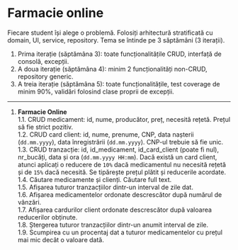 # Farmacie online

Fiecare student își alege o problemă. Folosiți arhitectură stratificată cu domain, UI, service, repository. Tema se întinde pe 3 săptămâni (3 iterații).

1. Prima iterație (săptămâna 3): toate funcționalitățile CRUD, interfață de consolă, excepții. 
2. A doua iterație (săptămâna 4): minim 2 funcționalități non-CRUD, repository generic.
3. A treia iterație (săptămâna 5): toate funcționalitățile, test coverage de minim 90%, validări folosind clase proprii de excepții.  

---

1. **Farmacie Online**   
    1.1. CRUD medicament: id, nume, producător, preț, necesită rețetă. Prețul să fie strict pozitiv.  
    1.2. CRUD card client: id, nume, prenume, CNP, data nașterii (`dd.mm.yyyy`), data înregistrării (`dd.mm.yyyy`). CNP-ul trebuie să fie unic.  
    1.3. CRUD tranzacție:  id, id_medicament, id_card_client (poate fi nul), nr_bucăți, data și ora (`dd.mm.yyyy HH:mm`). Dacă există un card client, atunci aplicați o reducere de `10%` dacă medicamentul nu necesită rețetă și de `15%` dacă necesită. Se tipărește prețul plătit și reducerile acordate.  
    1.4. Căutare medicamente și clienți. Căutare full text.  
    1.5. Afișarea tuturor tranzacțiilor dintr-un interval de zile dat.  
    1.6. Afișarea medicamentelor ordonate descrescător după numărul de vânzări.  
    1.7. Afișarea cardurilor client ordonate descrescător după valoarea reducerilor obținute.  
    1.8. Ștergerea tuturor tranzacțiilor dintr-un anumit interval de zile.  
    1.9. Scumpirea cu un procentaj dat a tuturor medicamentelor cu prețul mai mic decât o valoare dată.  

